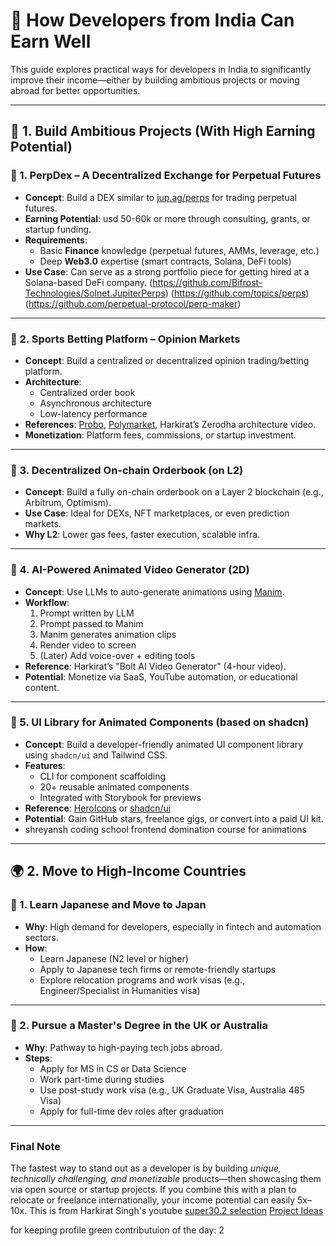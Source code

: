 # 💼 How Developers from India Can Earn Well

This guide explores practical ways for developers in India to significantly improve their income—either by building ambitious projects or moving abroad for better opportunities.

---

## 🚀 1. Build Ambitious Projects (With High Earning Potential)

### 🔹 1. PerpDex – A Decentralized Exchange for Perpetual Futures

- **Concept**: Build a DEX similar to [jup.ag/perps](https://jup.ag/perps) for trading perpetual futures.
- **Earning Potential**: usd 50-60k or more through consulting, grants, or startup funding.
- **Requirements**:
  - Basic **Finance** knowledge (perpetual futures, AMMs, leverage, etc.)
  - Deep **Web3.0** expertise (smart contracts, Solana, DeFi tools)
- **Use Case**: Can serve as a strong portfolio piece for getting hired at a Solana-based DeFi company.
(https://github.com/Bifrost-Technologies/Solnet.JupiterPerps) (https://github.com/topics/perps) (https://github.com/perpetual-protocol/perp-maker)
---

### 🔹 2. Sports Betting Platform – Opinion Markets

- **Concept**: Build a centralized or decentralized opinion trading/betting platform.
- **Architecture**:
  - Centralized order book
  - Asynchronous architecture
  - Low-latency performance
- **References**: [Probo](https://probo.in), [Polymarket](https://polymarket.com), Harkirat’s Zerodha architecture video.
- **Monetization**: Platform fees, commissions, or startup investment.

---

### 🔹 3. Decentralized On-chain Orderbook (on L2)

- **Concept**: Build a fully on-chain orderbook on a Layer 2 blockchain (e.g., Arbitrum, Optimism).
- **Use Case**: Ideal for DEXs, NFT marketplaces, or even prediction markets.
- **Why L2**: Lower gas fees, faster execution, scalable infra.

---

### 🔹 4. AI-Powered Animated Video Generator (2D)

- **Concept**: Use LLMs to auto-generate animations using [Manim](https://www.manim.community/).
- **Workflow**:
  1. Prompt written by LLM
  2. Prompt passed to Manim
  3. Manim generates animation clips
  4. Render video to screen
  5. (Later) Add voice-over + editing tools
- **Reference**: Harkirat’s "Bolt AI Video Generator" (4-hour video).
- **Potential**: Monetize via SaaS, YouTube automation, or educational content.

---

### 🔹 5. UI Library for Animated Components (based on shadcn) 

- **Concept**: Build a developer-friendly animated UI component library using `shadcn/ui` and Tailwind CSS.
- **Features**:
  - CLI for component scaffolding
  - 20+ reusable animated components
  - Integrated with Storybook for previews
- **Reference**: [HeroIcons](https://heroicons.com) or [shadcn/ui](https://ui.shadcn.dev)
- **Potential**: Gain GitHub stars, freelance gigs, or convert into a paid UI kit.
- shreyansh coding school frontend domination course for animations

---

## 🌍 2. Move to High-Income Countries

### 🔹 1. Learn Japanese and Move to Japan

- **Why**: High demand for developers, especially in fintech and automation sectors.
- **How**:
  - Learn Japanese (N2 level or higher)
  - Apply to Japanese tech firms or remote-friendly startups
  - Explore relocation programs and work visas (e.g., Engineer/Specialist in Humanities visa)

---

### 🔹 2. Pursue a Master's Degree in the UK or Australia

- **Why**: Pathway to high-paying tech jobs abroad.
- **Steps**:
  - Apply for MS in CS or Data Science
  - Work part-time during studies
  - Use post-study work visa (e.g., UK Graduate Visa, Australia 485 Visa)
  - Apply for full-time dev roles after graduation

---

### Final Note

The fastest way to stand out as a developer is by building *unique, technically challenging, and monetizable* products—then showcasing them via open source or startup projects. If you combine this with a plan to relocate or freelance internationally, your income potential can easily 5x–10x.
This is from Harkirat Singh's youtube [super30.2 selection](https://www.youtube.com/watch?v=ikl4cVUcqto) [Project Ideas](https://www.youtube.com/watch?v=pXJ2qoGU88g)

for keeping profile green
contributuion of the day: 2